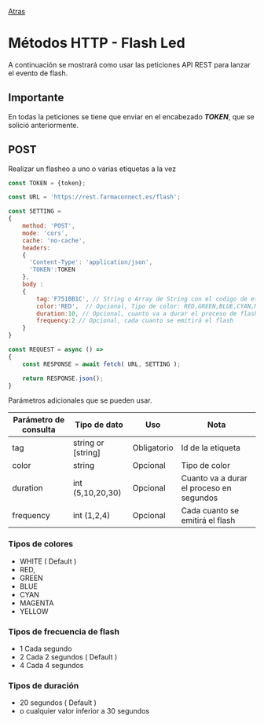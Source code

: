 [Atras](/README.md) 

# Métodos HTTP - Flash Led
A continuación se mostrará como usar las peticiones API REST para lanzar el evento de flash.

## Importante
En todas la peticiones se tiene que enviar en el encabezado ***TOKEN***, que se solició anteriormente.

## POST
Realizar un flasheo a uno o varias etiquetas a la vez

```javascript
const TOKEN = {token};

const URL = 'https://rest.farmaconnect.es/flash';

const SETTING =
{
    method: 'POST', 
    mode: 'cors', 
    cache: 'no-cache',
    headers: 
    {
      'Content-Type': 'application/json',
      'TOKEN':TOKEN
    }, 
    body : 
    {
        tag:'F751BB1C', // String o Array de String con el codigo de etiqueta
        color:'RED',  // Opcional, Tipo de color: RED,GREEN,BLUE,CYAN,MAGENTA,YELLOW,WHITE
        duration:10, // Opcional, cuanto va a durar el proceso de flash
        frequency:2 // Opcional, cada cuanto se emitirá el flash
    }
}

const REQUEST = async () =>
{
    const RESPONSE = await fetch( URL, SETTING );

    return RESPONSE.json();
}


```

Parámetros adicionales que se pueden usar.

Parámetro de consulta       | Tipo de dato              |  Uso                    | Nota    |
------------------------    | ------------------------  |------------------------ |------------------------         |
tag                         | string or [string]                   | Obligatorio             | Id de la etiqueta |
color                       | string                    | Opcional                | Tipo de color |
duration                    | int (5,10,20,30)          | Opcional                | Cuanto va a durar el proceso en  segundos|
frequency                   | int (1,2,4)               | Opcional                | Cada cuanto se emitirá el flash |

### Tipos de colores
- WHITE ( Default )
- RED,
- GREEN
- BLUE
- CYAN
- MAGENTA
- YELLOW

### Tipos de frecuencia de flash
- 1 Cada segundo
- 2 Cada 2 segundos ( Default )
- 4 Cada 4 segundos

### Tipos de duración
- 20 segundos ( Default )
- o cualquier valor inferior a 30 segundos